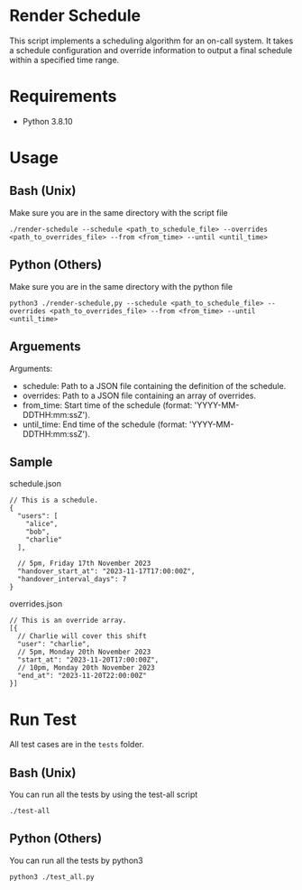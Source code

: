 # Render Schedule

This script implements a scheduling algorithm for an on-call system. It takes a schedule configuration and override information to output a final schedule within a specified time range.

# Requirements
- Python 3.8.10

# Usage
## Bash (Unix)
Make sure you are in the same directory with the script file
```
./render-schedule --schedule <path_to_schedule_file> --overrides <path_to_overrides_file> --from <from_time> --until <until_time>
```

## Python (Others)
Make sure you are in the same directory with the python file
```
python3 ./render-schedule,py --schedule <path_to_schedule_file> --overrides <path_to_overrides_file> --from <from_time> --until <until_time>
```


## Arguements
Arguments:
- schedule: Path to a JSON file containing the definition of the schedule.
- overrides: Path to a JSON file containing an array of overrides.
- from_time: Start time of the schedule (format: 'YYYY-MM-DDTHH:mm:ssZ').
- until_time: End time of the schedule (format: 'YYYY-MM-DDTHH:mm:ssZ').

## Sample
schedule.json
```
// This is a schedule.
{
  "users": [
    "alice",
    "bob",
    "charlie"
  ],

  // 5pm, Friday 17th November 2023
  "handover_start_at": "2023-11-17T17:00:00Z",
  "handover_interval_days": 7
}
```
overrides.json
```
// This is an override array.
[{
  // Charlie will cover this shift
  "user": "charlie",
  // 5pm, Monday 20th November 2023
  "start_at": "2023-11-20T17:00:00Z",
  // 10pm, Monday 20th November 2023
  "end_at": "2023-11-20T22:00:00Z"
}]
```

# Run Test
All test cases are in the `tests` folder.

## Bash (Unix)
You can run all the tests by using the test-all script
```
./test-all
```

## Python (Others)
You can run all the tests by python3
```
python3 ./test_all.py
```